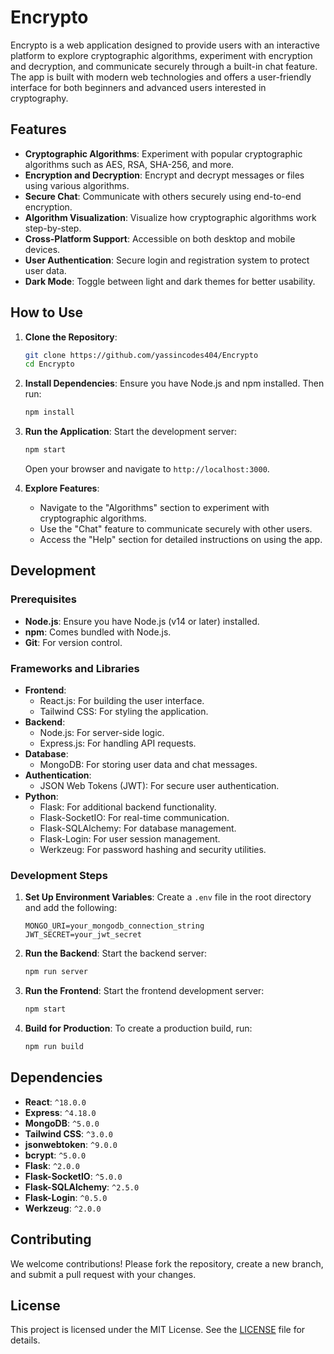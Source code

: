 # Encrypto

Encrypto is a web application designed to provide users with an interactive platform to explore cryptographic algorithms, experiment with encryption and decryption, and communicate securely through a built-in chat feature. The app is built with modern web technologies and offers a user-friendly interface for both beginners and advanced users interested in cryptography.

## Features

- **Cryptographic Algorithms**: Experiment with popular cryptographic algorithms such as AES, RSA, SHA-256, and more.
- **Encryption and Decryption**: Encrypt and decrypt messages or files using various algorithms.
- **Secure Chat**: Communicate with others securely using end-to-end encryption.
- **Algorithm Visualization**: Visualize how cryptographic algorithms work step-by-step.
- **Cross-Platform Support**: Accessible on both desktop and mobile devices.
- **User Authentication**: Secure login and registration system to protect user data.
- **Dark Mode**: Toggle between light and dark themes for better usability.

## How to Use

1. **Clone the Repository**:
    ```bash
    git clone https://github.com/yassincodes404/Encrypto
    cd Encrypto
    ```

2. **Install Dependencies**:
    Ensure you have Node.js and npm installed. Then run:
    ```bash
    npm install
    ```

3. **Run the Application**:
    Start the development server:
    ```bash
    npm start
    ```
    Open your browser and navigate to `http://localhost:3000`.

4. **Explore Features**:
    - Navigate to the "Algorithms" section to experiment with cryptographic algorithms.
    - Use the "Chat" feature to communicate securely with other users.
    - Access the "Help" section for detailed instructions on using the app.

## Development

### Prerequisites

- **Node.js**: Ensure you have Node.js (v14 or later) installed.
- **npm**: Comes bundled with Node.js.
- **Git**: For version control.

### Frameworks and Libraries

- **Frontend**:
  - React.js: For building the user interface.
  - Tailwind CSS: For styling the application.
- **Backend**:
  - Node.js: For server-side logic.
  - Express.js: For handling API requests.
- **Database**:
  - MongoDB: For storing user data and chat messages.
- **Authentication**:
  - JSON Web Tokens (JWT): For secure user authentication.
- **Python**:
  - Flask: For additional backend functionality.
  - Flask-SocketIO: For real-time communication.
  - Flask-SQLAlchemy: For database management.
  - Flask-Login: For user session management.
  - Werkzeug: For password hashing and security utilities.

### Development Steps

1. **Set Up Environment Variables**:
    Create a `.env` file in the root directory and add the following:
    ```
    MONGO_URI=your_mongodb_connection_string
    JWT_SECRET=your_jwt_secret
    ```

2. **Run the Backend**:
    Start the backend server:
    ```bash
    npm run server
    ```

3. **Run the Frontend**:
    Start the frontend development server:
    ```bash
    npm start
    ```

4. **Build for Production**:
    To create a production build, run:
    ```bash
    npm run build
    ```

## Dependencies

- **React**: `^18.0.0`
- **Express**: `^4.18.0`
- **MongoDB**: `^5.0.0`
- **Tailwind CSS**: `^3.0.0`
- **jsonwebtoken**: `^9.0.0`
- **bcrypt**: `^5.0.0`
- **Flask**: `^2.0.0`
- **Flask-SocketIO**: `^5.0.0`
- **Flask-SQLAlchemy**: `^2.5.0`
- **Flask-Login**: `^0.5.0`
- **Werkzeug**: `^2.0.0`

## Contributing

We welcome contributions! Please fork the repository, create a new branch, and submit a pull request with your changes.

## License

This project is licensed under the MIT License. See the [LICENSE](LICENSE) file for details.

